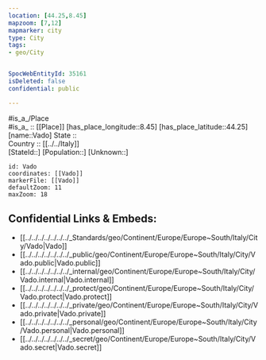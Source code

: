 ```yaml
---
location: [44.25,8.45] 
mapzoom: [7,12] 
mapmarker: city 
type: City
tags:
- geo/City


SpocWebEntityId: 35161
isDeleted: false
confidential: public

---
```

#is_a_/Place  
#is_a_ :: [[Place]] 
[has_place_longitude::8.45] 
[has_place_latitude::44.25] 
[name::Vado] 
State ::  
Country :: [[../../Italy]]  
[StateId::] 
[Population::] 
[Unknown::] 


```leaflet
id: Vado
coordinates: [[Vado]] 
markerFile: [[Vado]] 
defaultZoom: 11 
maxZoom: 18
```


## Confidential Links & Embeds: 
- [[../../../../../../../_Standards/geo/Continent/Europe/Europe~South/Italy/City/Vado|Vado]] 
- [[../../../../../../../_public/geo/Continent/Europe/Europe~South/Italy/City/Vado.public|Vado.public]] 
- [[../../../../../../../_internal/geo/Continent/Europe/Europe~South/Italy/City/Vado.internal|Vado.internal]] 
- [[../../../../../../../_protect/geo/Continent/Europe/Europe~South/Italy/City/Vado.protect|Vado.protect]] 
- [[../../../../../../../_private/geo/Continent/Europe/Europe~South/Italy/City/Vado.private|Vado.private]] 
- [[../../../../../../../_personal/geo/Continent/Europe/Europe~South/Italy/City/Vado.personal|Vado.personal]] 
- [[../../../../../../../_secret/geo/Continent/Europe/Europe~South/Italy/City/Vado.secret|Vado.secret]] 
